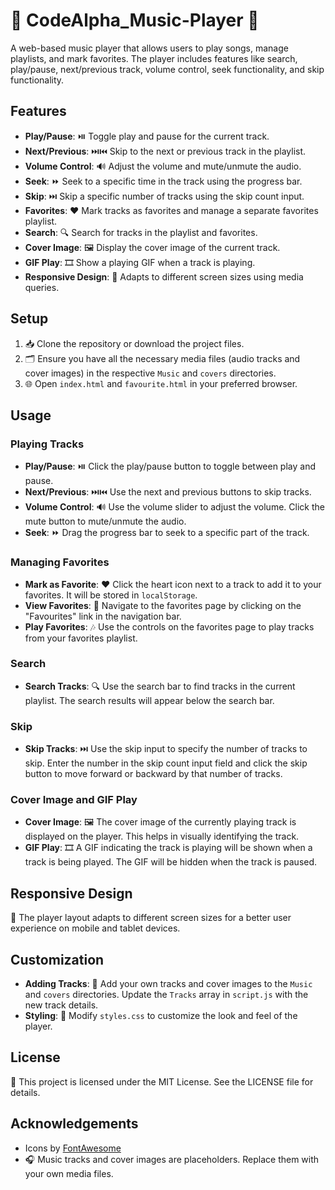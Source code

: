 # 🎵 CodeAlpha_Music-Player 🎵

A web-based music player that allows users to play songs, manage playlists, and mark favorites. The player includes features like search, play/pause, next/previous track, volume control, seek functionality, and skip functionality.

## Features

- **Play/Pause**: ⏯️ Toggle play and pause for the current track.
- **Next/Previous**: ⏭️⏮️ Skip to the next or previous track in the playlist.
- **Volume Control**: 🔊 Adjust the volume and mute/unmute the audio.
- **Seek**: ⏩ Seek to a specific time in the track using the progress bar.
- **Skip**: ⏭️ Skip a specific number of tracks using the skip count input.
- **Favorites**: ❤️ Mark tracks as favorites and manage a separate favorites playlist.
- **Search**: 🔍 Search for tracks in the playlist and favorites.
- **Cover Image**: 🖼️ Display the cover image of the current track.
- **GIF Play**: 🎞️ Show a playing GIF when a track is playing.
- **Responsive Design**: 📱 Adapts to different screen sizes using media queries.

## Setup

1. 📥 Clone the repository or download the project files.
2. 🗂️ Ensure you have all the necessary media files (audio tracks and cover images) in the respective `Music` and `covers` directories.
3. 🌐 Open `index.html` and `favourite.html` in your preferred browser.

## Usage

### Playing Tracks

- **Play/Pause**: ⏯️ Click the play/pause button to toggle between play and pause.
- **Next/Previous**: ⏭️⏮️ Use the next and previous buttons to skip tracks.
- **Volume Control**: 🔊 Use the volume slider to adjust the volume. Click the mute button to mute/unmute the audio.
- **Seek**: ⏩ Drag the progress bar to seek to a specific part of the track.

### Managing Favorites

- **Mark as Favorite**: ❤️ Click the heart icon next to a track to add it to your favorites. It will be stored in `localStorage`.
- **View Favorites**: 📄 Navigate to the favorites page by clicking on the "Favourites" link in the navigation bar.
- **Play Favorites**: 🎶 Use the controls on the favorites page to play tracks from your favorites playlist.

### Search

- **Search Tracks**: 🔍 Use the search bar to find tracks in the current playlist. The search results will appear below the search bar.

### Skip

- **Skip Tracks**: ⏭️ Use the skip input to specify the number of tracks to skip. Enter the number in the skip count input field and click the skip button to move forward or backward by that number of tracks.

### Cover Image and GIF Play

- **Cover Image**: 🖼️ The cover image of the currently playing track is displayed on the player. This helps in visually identifying the track.
- **GIF Play**: 🎞️ A GIF indicating the track is playing will be shown when a track is being played. The GIF will be hidden when the track is paused.

## Responsive Design

📱 The player layout adapts to different screen sizes for a better user experience on mobile and tablet devices.

## Customization

- **Adding Tracks**: 🎵 Add your own tracks and cover images to the `Music` and `covers` directories. Update the `Tracks` array in `script.js` with the new track details.
- **Styling**: 🎨 Modify `styles.css` to customize the look and feel of the player.

## License

📜 This project is licensed under the MIT License. See the LICENSE file for details.

## Acknowledgements

- Icons by [FontAwesome](https://fontawesome.com)
- 🎧 Music tracks and cover images are placeholders. Replace them with your own media files.
